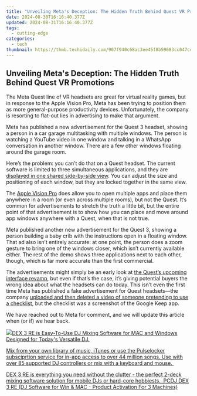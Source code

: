 ```yaml
---
title: "Unveiling Meta's Deception: The Hidden Truth Behind Quest VR Promotions"
date: 2024-08-30T16:16:40.377Z
updated: 2024-08-31T16:16:40.377Z
tags:
  - cutting-edge
categories:
  - tech
thumbnail: https://thmb.techidaily.com/907f940c68ac3ee45f8b59683cc047cc04665184817513adef7255fa53df8a70.jpg
---
```


## Unveiling Meta's Deception: The Hidden Truth Behind Quest VR Promotions

The Meta Quest line of VR headsets are great for virtual reality games, but in response to the Apple Vision Pro, Meta has been trying to position them as more general-purpose productivity devices. Unfortunately, the company is resorting to flat-out lies in advertising to make that argument.

 Meta has published a new advertisement for the Quest 3 headset, showing a person in a car garage multitasking with multiple windows. The person is watching a YouTube video in one window and talking in a WhatsApp conversation in another window. There are a few other windows floating around the garage room.

 Here’s the problem: you can’t do that on a Quest headset. The current software is limited to three simultaneous applications, and they are [displayed in one shared side-by-side view](https://www.meta.com/blog/quest/multitasking-accessibility-improvements-and-air-link-for-quest-1-in-the-latest-oculus-software-update/). You can adjust the size and positioning of each window, but they are locked together in the same view.

 The [Apple Vision Pro](https://tiktok-videos.techidaily.com/formulating-a-heartfelt-tiktok-epilogue-for-2024/) does allow you to open multiple apps and place them anywhere in a room (or even across multiple rooms), but not the Quest. It’s common for advertisements to stretch the truth a little bit, but the entire point of that advertisement is to show how you can place and move around app windows anywhere with a Quest, when that is not true.

 Meta published another new advertisement for the Quest 3, showing a person building a baby crib with the instructions open in a floating window. That ad also isn’t entirely accurate: at one point, the person does a zoom gesture to bring one of the windows closer, which isn’t currently available either. The rest of the demo shows three applications next to each other, though, which is far more accurate than the first commercial.

 The advertisements might simply be an early look at [the Quest’s upcoming interface revamp](https://www.androidcentral.com/gaming/virtual-reality/meta-quest-ui-overhaul-tease), but even if that’s the case, it’s giving potential buyers the wrong idea about what the headsets can do today. This isn’t even the first time Meta has published a fake advertisement for Quest headsets—the company [uploaded and then deleted a video of someone pretending to use a checklist](https://twitter.com/AlbertoMR3/status/1758793451385098242), but the checklist was a screenshot of the Google Keep app.

 We have reached out to Meta for comment, and we will update this article when (or if) we hear back.

<ins class="adsbygoogle"
     style="display:block"
     data-ad-format="autorelaxed"
     data-ad-client="ca-pub-7571918770474297"
     data-ad-slot="1223367746"></ins>



<ins class="adsbygoogle"
     style="display:block"
     data-ad-client="ca-pub-7571918770474297"
     data-ad-slot="8358498916"
     data-ad-format="auto"
     data-full-width-responsive="true"></ins>



<!-- affiliate ads begin -->
<a href="https://shop.pcdj.com/order/checkout.php?PRODS=4698827&QTY=1&AFFILIATE=108875&CART=1"> <img src="https://secure.avangate.com/images/merchant/47f4b6321e9fd8e8f7326a6adc1a7c1e/products/dex3REpage-newmainscreenshot.png" border="0">DEX 3 RE is Easy-To-Use DJ Mixing Software for MAC and Windows Designed for Today's Versatile DJ. 

 Mix from your own library of music, iTunes or use the Pulselocker subsciprtion service for in-app access to over 44 million songs. Use with over 85 supported DJ controllers or mix with a keyboard and mouse.  

 DEX 3 RE is everything you need without the clutter - the perfect 2-deck mixing software solution for mobile DJs or hard-core hobbiests.  
 PCDJ DEX 3 RE (DJ Software for Win & MAC - Product Activation For 3 Machines)</a>
<!-- affiliate ads end -->